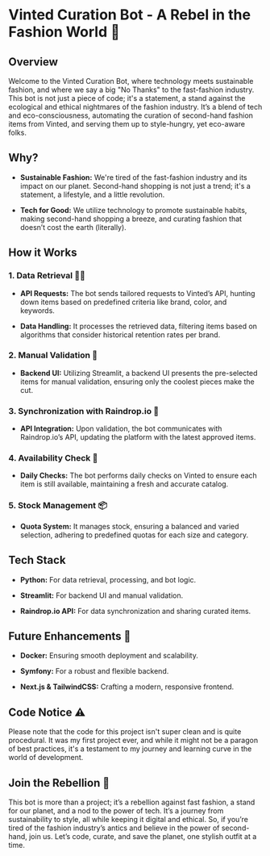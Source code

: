 # Vinted Curation Bot - A Rebel in the Fashion World 🚀

## Overview

Welcome to the Vinted Curation Bot, where technology meets sustainable fashion, and where we say a big "No Thanks" to the fast-fashion industry. This bot is not just a piece of code; it's a statement, a stand against the ecological and ethical nightmares of the fashion industry. It’s a blend of tech and eco-consciousness, automating the curation of second-hand fashion items from Vinted, and serving them up to style-hungry, yet eco-aware folks.

## Why?

- **Sustainable Fashion:** We're tired of the fast-fashion industry and its impact on our planet. Second-hand shopping is not just a trend; it's a statement, a lifestyle, and a little revolution.
  
- **Tech for Good:** We utilize technology to promote sustainable habits, making second-hand shopping a breeze, and curating fashion that doesn’t cost the earth (literally).

## How it Works

### 1. Data Retrieval 🕵️‍♂️

- **API Requests:** The bot sends tailored requests to Vinted’s API, hunting down items based on predefined criteria like brand, color, and keywords.
  
- **Data Handling:** It processes the retrieved data, filtering items based on algorithms that consider historical retention rates per brand.

### 2. Manual Validation 🧐

- **Backend UI:** Utilizing Streamlit, a backend UI presents the pre-selected items for manual validation, ensuring only the coolest pieces make the cut.

### 3. Synchronization with Raindrop.io 🔄

- **API Integration:** Upon validation, the bot communicates with Raindrop.io’s API, updating the platform with the latest approved items.

### 4. Availability Check 🛒

- **Daily Checks:** The bot performs daily checks on Vinted to ensure each item is still available, maintaining a fresh and accurate catalog.

### 5. Stock Management 📦

- **Quota System:** It manages stock, ensuring a balanced and varied selection, adhering to predefined quotas for each size and category.

## Tech Stack

- **Python:** For data retrieval, processing, and bot logic.
  
- **Streamlit:** For backend UI and manual validation.
  
- **Raindrop.io API:** For data synchronization and sharing curated items.

## Future Enhancements 🔮

- **Docker:** Ensuring smooth deployment and scalability.
  
- **Symfony:** For a robust and flexible backend.
  
- **Next.js & TailwindCSS:** Crafting a modern, responsive frontend.

## Code Notice ⚠️

Please note that the code for this project isn't super clean and is quite procedural. It was my first project ever, and while it might not be a paragon of best practices, it's a testament to my journey and learning curve in the world of development.

## Join the Rebellion 🚀

This bot is more than a project; it’s a rebellion against fast fashion, a stand for our planet, and a nod to the power of tech. It’s a journey from sustainability to style, all while keeping it digital and ethical. So, if you’re tired of the fashion industry’s antics and believe in the power of second-hand, join us. Let’s code, curate, and save the planet, one stylish outfit at a time.
